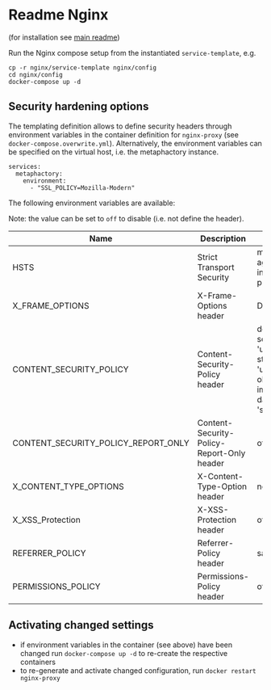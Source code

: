 # Readme Nginx

(for installation see [main readme](../README.md))

Run the Nginx compose setup from the instantiated `service-template`, e.g.

```
cp -r nginx/service-template nginx/config
cd nginx/config
docker-compose up -d
```


## Security hardening options

The templating definition allows to define security headers through environment variables in the container definition for `nginx-proxy` (see `docker-compose.overwrite.yml`). Alternatively, the environment variables can be specified on the virtual host, i.e. the metaphactory instance.

```
services:
  metaphactory:
    environment:
      - "SSL_POLICY=Mozilla-Modern"
```

The following environment variables are available:

Note: the value can be set to `off` to disable (i.e. not define the header). 

| Name                                | Description                                | Default                                                                                                                                                             |
|-------------------------------------|--------------------------------------------|---------------------------------------------------------------------------------------------------------------------------------------------------------------------|
| HSTS                                | Strict Transport Security                  | max-age=31536000; includeSubDomains; preload                                                                                                                        |
| X_FRAME_OPTIONS                     | X-Frame-Options header                     | DENY                                                                                                                                                                |
| CONTENT_SECURITY_POLICY             | Content-Security-Policy header             | default-src 'self'; script-src 'self' 'unsafe-eval'; style-src 'self' 'unsafe-inline'; object-src 'none'; img-src 'self' https: data: blob:; font-src 'self' data:; |
| CONTENT_SECURITY_POLICY_REPORT_ONLY | Content-Security-Policy-Report-Only header | off                                                                                                                                                                 |
| X_CONTENT_TYPE_OPTIONS              | X-Content-Type-Option header               | nosniff                                                                                                                                                             |
| X_XSS_Protection                    | X-XSS-Protection header                    | off                                                                                                                                                                 |
| REFERRER_POLICY                     | Referrer-Policy header                     | same-origin                                                                                                                                                         |
| PERMISSIONS_POLICY                  | Permissions-Policy header                  | off                                                                                                                                                                 |


## Activating changed settings

* if environment variables in the container (see above) have been changed run `docker-compose up -d` to re-create the respective containers
* to re-generate and activate changed configuration, run `docker restart nginx-proxy`